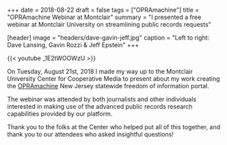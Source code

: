 +++
date = 2018-08-22
draft = false
tags = ["OPRAmachine"]
title = "OPRAmachine Webinar at Montclair"
summary = "I presented a free webinar at Montclair University on streamlining public records requests"

[header]
image = "headers/dave-gavin-jeff.jpg"
caption = "Left to right: Dave Lansing, Gavin Rozzi & Jeff Epstein"
+++

{{< youtube _1E2tWOOWzU >}}
&nbsp;

On Tuesday, August 21st, 2018 I made my way up to the Montclair University Center for Cooperative Media to present about my work creating the [OPRAmachine](/projects/opramachine/) New Jersey statewide freedom of information portal.

The webinar was attended by both journalists and other individuals interested in making use of the advanced public records research capabilities provided by our platform.

Thank you to the folks at the Center who helped put all of this together, and thank you to our attendees who asked insightful questions!